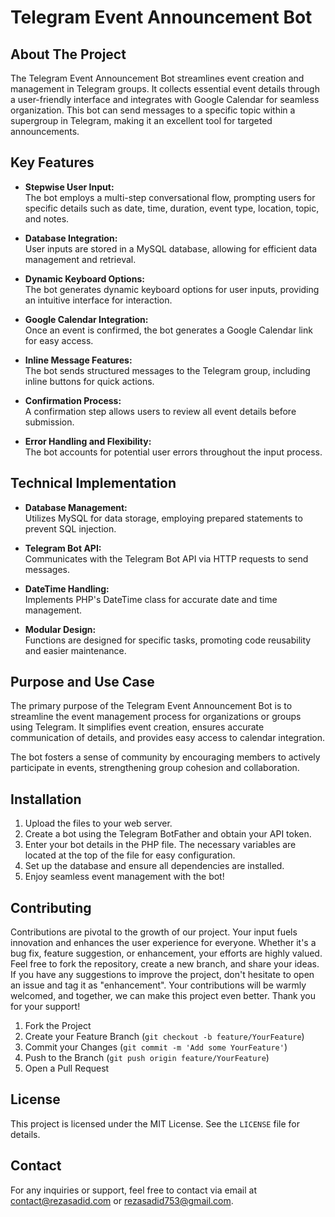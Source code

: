 # Telegram Event Announcement Bot

## About The Project
The Telegram Event Announcement Bot streamlines event creation and management in Telegram groups. It collects essential event details through a user-friendly interface and integrates with Google Calendar for seamless organization. This bot can send messages to a specific topic within a supergroup in Telegram, making it an excellent tool for targeted announcements.

## Key Features

- **Stepwise User Input:**  
  The bot employs a multi-step conversational flow, prompting users for specific details such as date, time, duration, event type, location, topic, and notes.

- **Database Integration:**  
  User inputs are stored in a MySQL database, allowing for efficient data management and retrieval.

- **Dynamic Keyboard Options:**  
  The bot generates dynamic keyboard options for user inputs, providing an intuitive interface for interaction.

- **Google Calendar Integration:**  
  Once an event is confirmed, the bot generates a Google Calendar link for easy access.

- **Inline Message Features:**  
  The bot sends structured messages to the Telegram group, including inline buttons for quick actions.

- **Confirmation Process:**  
  A confirmation step allows users to review all event details before submission.

- **Error Handling and Flexibility:**  
  The bot accounts for potential user errors throughout the input process.

## Technical Implementation

- **Database Management:**  
  Utilizes MySQL for data storage, employing prepared statements to prevent SQL injection.

- **Telegram Bot API:**  
  Communicates with the Telegram Bot API via HTTP requests to send messages.

- **DateTime Handling:**  
  Implements PHP's DateTime class for accurate date and time management.

- **Modular Design:**  
  Functions are designed for specific tasks, promoting code reusability and easier maintenance.

## Purpose and Use Case

The primary purpose of the Telegram Event Announcement Bot is to streamline the event management process for organizations or groups using Telegram. It simplifies event creation, ensures accurate communication of details, and provides easy access to calendar integration.

The bot fosters a sense of community by encouraging members to actively participate in events, strengthening group cohesion and collaboration.

## Installation

1. Upload the files to your web server.
2. Create a bot using the Telegram BotFather and obtain your API token.
3. Enter your bot details in the PHP file. The necessary variables are located at the top of the file for easy configuration.
4. Set up the database and ensure all dependencies are installed.
5. Enjoy seamless event management with the bot!

## Contributing

Contributions are pivotal to the growth of our project. Your input fuels innovation and enhances the user experience for everyone. Whether it's a bug fix, feature suggestion, or enhancement, your efforts are highly valued. Feel free to fork the repository, create a new branch, and share your ideas. If you have any suggestions to improve the project, don't hesitate to open an issue and tag it as "enhancement". Your contributions will be warmly welcomed, and together, we can make this project even better. Thank you for your support!

1. Fork the Project
2. Create your Feature Branch (`git checkout -b feature/YourFeature`)
3. Commit your Changes (`git commit -m 'Add some YourFeature'`)
4. Push to the Branch (`git push origin feature/YourFeature`)
5. Open a Pull Request

## License

This project is licensed under the MIT License. See the `LICENSE` file for details.

## Contact

For any inquiries or support, feel free to contact via email at <contact@rezasadid.com> or <rezasadid753@gmail.com>.
